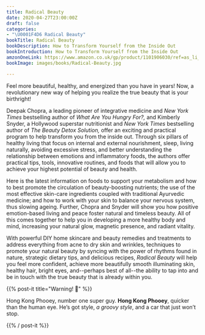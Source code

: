 ```yaml
---
title: Radical Beauty
date: 2020-04-27T23:00:00Z
draft: false
categories:
- "\U0001F4D6 Radical Beauty"
bookTitle: Radical Beauty
bookDescription: How to Transform Yourself from the Inside Out
bookIntroduction: How to Transform Yourself from the Inside Out
amzonOneLink: https://www.amazon.co.uk/gp/product/1101906030/ref=as_li_ss_tl?pf_rd_r=BSCNRGMBE7N3318E9MJ3&pf_rd_p=e632fea2-678f-4848-9a97-bcecda59cb4e&linkCode=ll1&tag=bestpric-21&linkId=b8211962f64a440cf1f95f8cbbac25bc&language=en_GB
bookImage: images/books/Radical-Beauty.jpg

---
```

Feel more beautiful, healthy, and energized than you have in years! Now, a revolutionary new way of helping you realize the true beauty that is your birthright!

Deepak Chopra, a leading pioneer of integrative medicine and _New York Times_ bestselling author of _What Are You Hungry For?,_ and Kimberly Snyder, a Hollywood superstar nutritionist and _New York Times_ bestselling author of _The Beauty Detox Solution,_ offer an exciting and practical program to help transform you from the inside out. Through six pillars of healthy living that focus on internal and external nourishment, sleep, living naturally, avoiding excessive stress, and better understanding the relationship between emotions and inflammatory foods, the authors offer practical tips, tools, innovative routines, and foods that will allow you to achieve your highest potential of beauty and health.

Here is the latest information on foods to support your metabolism and how to best promote the circulation of beauty-boosting nutrients; the use of the most effective skin-care ingredients coupled with traditional Ayurvedic medicine; and how to work with your skin to balance your nervous system, thus slowing ageing. Further, Chopra and Snyder will show you how positive emotion-based living and peace foster natural and timeless beauty. All of this comes together to help you in developing a more healthy body and mind, increasing your natural glow, magnetic presence, and radiant vitality.

With powerful DIY home skincare and beauty remedies and treatments to address everything from acne to dry skin and wrinkles, techniques to promote your natural beauty by syncing with the power of rhythms found in nature, strategic dietary tips, and delicious recipes, _Radical Beauty_ will help you feel more confident, achieve more beautifully smooth illuminating skin, healthy hair, bright eyes, and--perhaps best of all--the ability to tap into and be in touch with the true beauty that is already within you.

{{% post-it title="Warning! 🚨" %}}

Hong Kong Phooey, number one super guy. __**Hong Kong Phooey**__, quicker than the human eye. He’s got style, _*a groovy style*_, and a car that just won’t stop.

{{% / post-it %}}